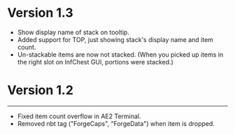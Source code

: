 # Version 1.3
* Show display name of stack on tooltip.
* Added support for TOP, just showing stack's display name and item count.
* Un-stackable items are now not stacked. (When you picked up items in the right slot on InfChest GUI, portions were stacked.)

# Version 1.2
---
* Fixed item count overflow in AE2 Terminal.
* Removed nbt tag ("ForgeCaps", "ForgeData") when item is dropped.
